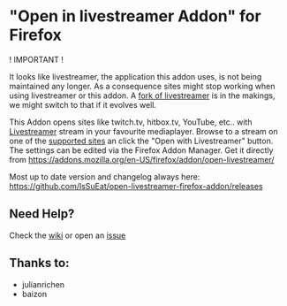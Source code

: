 "Open in livestreamer Addon" for Firefox
========================================
! IMPORTANT !

It looks like livestreamer, the application this addon uses, is not being maintained any longer. As a consequence sites might stop working when using livestreamer or this addon. 
A [fork of livestreamer](https://github.com/streamlink/streamlink) is in the makings, we might switch to that if it evolves well.

This Addon opens sites like twitch.tv, hitbox.tv, YouTube, etc.. with [Livestreamer](http://livestreamer.io/) stream in your favourite mediaplayer. Browse to a stream on one of the [supported sites](http://livestreamer.io/plugin_matrix.html) an click the "Open with Livestreamer" button. The settings can be edited via the Firefox Addon Manager. Get it directly from https://addons.mozilla.org/en-US/firefox/addon/open-livestreamer/

Most up to date version and changelog always here: https://github.com/IsSuEat/open-livestreamer-firefox-addon/releases

## Need Help?

Check the [wiki](https://github.com/IsSuEat/open-livestreamer-firefox-addon/wiki) or open an [issue](https://github.com/IsSuEat/open-livestreamer-firefox-addon/issues)

Thanks to:
-------
-  julianrichen
-  baizon

